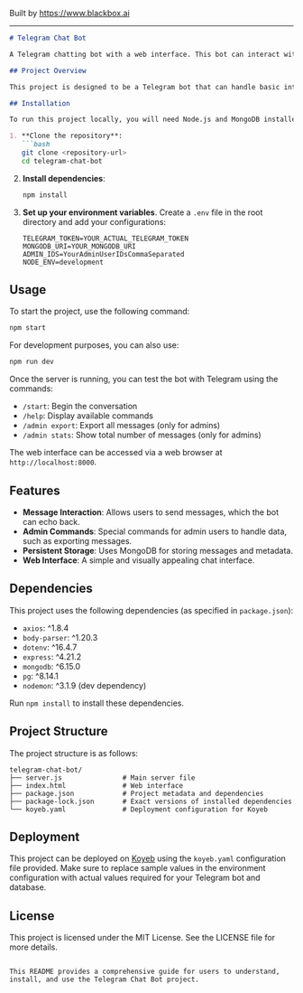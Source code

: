 
Built by https://www.blackbox.ai

---

```markdown
# Telegram Chat Bot

A Telegram chatting bot with a web interface. This bot can interact with users via Telegram messaging, store messages in MongoDB, and respond to commands from admins. 

## Project Overview

This project is designed to be a Telegram bot that can handle basic interactions with users and store the messages for further analysis. It provides a web interface to showcase the bot's capabilities, such as starting a conversation and displaying help commands.

## Installation

To run this project locally, you will need Node.js and MongoDB installed on your machine. Follow the steps below:

1. **Clone the repository**:
   ```bash
   git clone <repository-url>
   cd telegram-chat-bot
   ```

2. **Install dependencies**:
   ```bash
   npm install
   ```

3. **Set up your environment variables**. Create a `.env` file in the root directory and add your configurations:
   ```
   TELEGRAM_TOKEN=YOUR_ACTUAL_TELEGRAM_TOKEN
   MONGODB_URI=YOUR_MONGODB_URI
   ADMIN_IDS=YourAdminUserIDsCommaSeparated
   NODE_ENV=development
   ```

## Usage

To start the project, use the following command:

```bash
npm start
```

For development purposes, you can also use:

```bash
npm run dev
```

Once the server is running, you can test the bot with Telegram using the commands:

- `/start`: Begin the conversation
- `/help`: Display available commands
- `/admin export`: Export all messages (only for admins)
- `/admin stats`: Show total number of messages (only for admins)

The web interface can be accessed via a web browser at `http://localhost:8000`.

## Features

- **Message Interaction**: Allows users to send messages, which the bot can echo back.
- **Admin Commands**: Special commands for admin users to handle data, such as exporting messages.
- **Persistent Storage**: Uses MongoDB for storing messages and metadata.
- **Web Interface**: A simple and visually appealing chat interface.

## Dependencies

This project uses the following dependencies (as specified in `package.json`):

- `axios`: ^1.8.4
- `body-parser`: ^1.20.3
- `dotenv`: ^16.4.7
- `express`: ^4.21.2
- `mongodb`: ^6.15.0
- `pg`: ^8.14.1
- `nodemon`: ^3.1.9 (dev dependency)

Run `npm install` to install these dependencies.

## Project Structure

The project structure is as follows:

```
telegram-chat-bot/
├── server.js               # Main server file
├── index.html              # Web interface
├── package.json            # Project metadata and dependencies
├── package-lock.json       # Exact versions of installed dependencies
└── koyeb.yaml              # Deployment configuration for Koyeb
```

## Deployment

This project can be deployed on [Koyeb](https://koyeb.com/) using the `koyeb.yaml` configuration file provided. Make sure to replace sample values in the environment configuration with actual values required for your Telegram bot and database.

## License

This project is licensed under the MIT License. See the LICENSE file for more details.
```

This README provides a comprehensive guide for users to understand, install, and use the Telegram Chat Bot project.